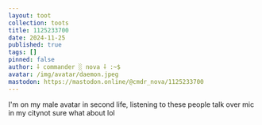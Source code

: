 ```yaml
---
layout: toot
collection: toots
title: 1125233700
date: 2024-11-25
published: true
tags: []
pinned: false
author: ⸸ commander ░ nova ⸸ :~$
avatar: /img/avatar/daemon.jpeg
mastodon: https://mastodon.online/@cmdr_nova/1125233700
---
```


I'm on my male avatar in second life, listening to these people talk over mic in my citynot sure what about lol
